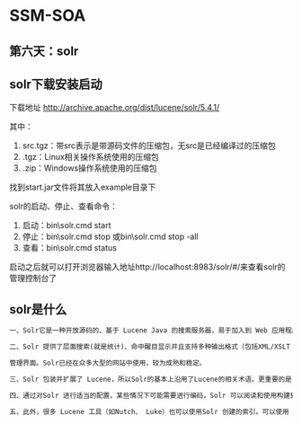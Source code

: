 # SSM-SOA
## 第六天：solr

## solr下载安装启动
下载地址 http://archive.apache.org/dist/lucene/solr/5.4.1/

其中： 
1. src.tgz：带src表示是带源码文件的压缩包，无src是已经编译过的压缩包 
2. .tgz：Linux相关操作系统使用的压缩包 
3. .zip：Windows操作系统使用的压缩包

找到start.jar文件将其放入example目录下

solr的启动、停止、查看命令： 
1. 启动：bin\solr.cmd start 
2. 停止：bin\solr.cmd stop 或bin\solr.cmd stop -all 
3. 查看：bin\solr.cmd status

启动之后就可以打开浏览器输入地址http://localhost:8983/solr/#/来查看solr的管理控制台了

## solr是什么
```xml
一、Solr它是一种开放源码的、基于 Lucene Java 的搜索服务器，易于加入到 Web 应用程序中。

二、Solr 提供了层面搜索(就是统计)、命中醒目显示并且支持多种输出格式（包括XML/XSLT 和JSON等格式）。它易于安装和配置，而且附带了一个基于 HTTP 的

管理界面。Solr已经在众多大型的网站中使用，较为成熟和稳定。

三、Solr 包装并扩展了 Lucene，所以Solr的基本上沿用了Lucene的相关术语。更重要的是，Solr 创建的索引与 Lucene 搜索引擎库完全兼容。

四、通过对Solr 进行适当的配置，某些情况下可能需要进行编码，Solr 可以阅读和使用构建到其他 Lucene 应用程序中的索引。

五、此外，很多 Lucene 工具（如Nutch、 Luke）也可以使用Solr 创建的索引。可以使用 Solr 的表现优异的基本搜索功能，也可以对它进行扩展从而满足企业的需要。
```
